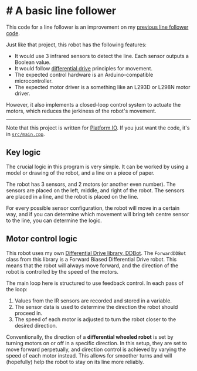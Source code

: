 # # A basic line follower

This code for a line follower is an improvement on my [previous line follower code](https://github.com/eccentricOrange/line-follower-std).

Just like that project, this robot has the following features:
* It would use 3 infrared sensors to detect the line. Each sensor outputs a Boolean value.
* It would follow [differential drive](https://en.wikipedia.org/wiki/Differential_wheeled_robot) principles for movement.
* The expected control hardware is an Arduino-compatible microcontroller.
* The expected motor driver is a something like an L293D or L298N motor driver.

However, it also implements a closed-loop control system to actuate the motors, which reduces the jerkiness of the robot's movement.

___

Note that this project is written for [Platform IO](https://platformio.org/). If you just want the code, it's in [`src/main.cpp`](src/main.cpp).

## Key logic
The crucial logic in this program is very simple. It can be worked by using a model or drawing of the robot, and a line on a piece of paper.

The robot has 3 sensors, and 2 motors (or another even number). The sensors are placed on the left, middle, and right of the robot. The sensors are placed in a line, and the robot is placed on the line.

For every possible sensor configuration, the robot will move in a certain way, and if you can determine which movement will bring teh centre sensor to the line, you can determine the logic.

## Motor control logic
This robot uses my own [Differential Drive library, DDBot](https://github.com/eccentricOrange/DDBot). The `ForwardDDBot` class from this library is a Forward Biased Differential Drive robot. This means that the robot will always move forward, and the direction of the robot is controlled by the speed of the motors.


The main loop here is structured to use feedback control. In each pass of the loop:
1.  Values from the IR sensors are recorded and stored in a variable.
2.  The sensor data is used to determine the direction the robot should proceed in.
3.  The speed of each motor is adjusted to turn the robot closer to the desired direction.

Conventionally, the direction of a **differential wheeled robot** is set by turning motors on or off in a specific direction. In this setup, they are set to move forward perpetually, and direction control is achieved by varying the speed of each motor instead. This allows for smoother turns and will (hopefully) help the robot to stay on its line more reliably.